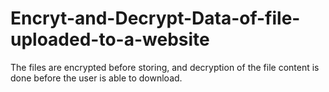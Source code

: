 # Encryt-and-Decrypt-Data-of-file-uploaded-to-a-website
The files are encrypted before storing, and decryption of the file content is done before the user is able to download.
